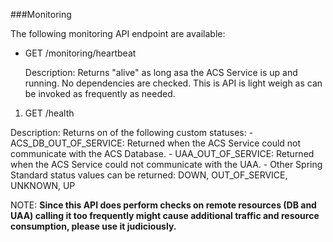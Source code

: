 ###Monitoring

The following monitoring API endpoint are available:

* GET /monitoring/heartbeat
  
  Description: Returns "alive" as long asa the ACS Service is up and running. No dependencies are checked. This is API is light weigh as can be invoked as frequently as needed.

1. GET /health
  
  Description: Returns on of the following custom statuses:
    - ACS_DB_OUT_OF_SERVICE: Returned when the ACS Service could not communicate with the ACS Database. 
    - UAA_OUT_OF_SERVICE: Returned when the ACS Service could not communicate with the UAA.
    - Other Spring Standard status values can be returned: DOWN, OUT_OF_SERVICE, UNKNOWN, UP

NOTE: **Since this API does perform checks on remote resources (DB and UAA) calling it too frequently might cause additional traffic and resource consumption, please use it judiciously.**
